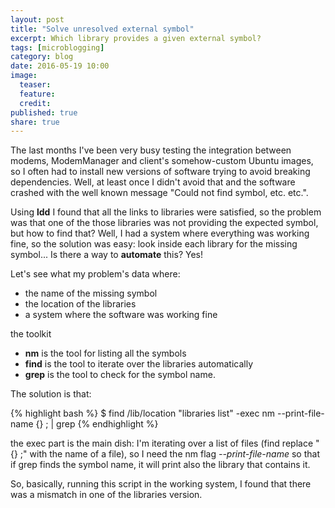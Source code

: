 ```yaml
---
layout: post
title: "Solve unresolved external symbol"
excerpt: Which library provides a given external symbol?
tags: [microblogging]
category: blog
date: 2016-05-19 10:00
image:
  teaser:
  feature:
  credit:
published: true
share: true
---
```


The last months I've been very busy testing the integration between modems, ModemManager and client's somehow-custom Ubuntu images, so I often had to install new versions of software trying to avoid breaking dependencies. Well, at least once I didn't avoid that and the software crashed with the well known message "Could not find symbol, etc. etc.".

Using **ldd** I found that all the links to libraries were satisfied, so the problem was that one of the those libraries was not providing the expected symbol, but how to find that? Well, I had a system where everything was working fine, so the solution was easy: look inside each library for the missing symbol... Is there a way to **automate** this? Yes!

Let's see what my problem's data where:

* the name of the missing symbol
* the location of the libraries
* a system where the software was working fine

the toolkit

* **nm** is the tool for listing all the symbols
* **find** is the tool to iterate over the libraries automatically
* **grep** is the tool to check for the symbol name.

The solution is that:

{% highlight bash %}
$ find /lib/location "libraries list" -exec nm --print-file-name {} \; | grep <symbol-name>
{% endhighlight %}


the exec part is the main dish: I'm iterating over a list of files (find replace "{} \;" with the name of a file), so I need the nm flag _--print-file-name_ so that if grep finds the symbol name, it will print also the library that contains it.

So, basically, running this script in the working system, I found that there was a mismatch in one of the libraries version.
